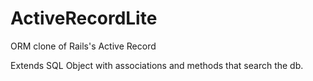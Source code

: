 # ActiveRecordLite

ORM clone of Rails's Active Record

Extends SQL Object with associations and methods that search the db.
